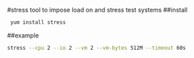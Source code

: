 
#stress
 tool to impose load on and stress test systems
##install

```bash
 yum install stress
```


##example

```bash
stress --cpu 2 --io 2 --vm 2 --vm-bytes 512M --timeout 60s
```
